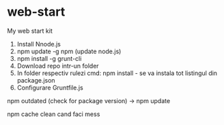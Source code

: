 # web-start
My web start kit

1. Install Nnode.js
2. npm update -g npm (update node.js)
3. npm install -g grunt-cli
4. Download repo intr-un folder
5. In folder respectiv rulezi cmd: npm install - se va instala tot listingul din package.json
6. Configurare Gruntfile.js

npm outdated (check for package version) -> npm update

npm cache clean cand faci mess
